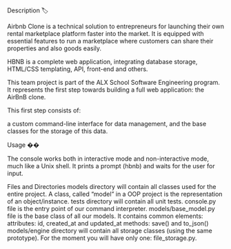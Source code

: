 Description 🏷️

Airbnb Clone is a technical solution to entrepreneurs for launching their own rental marketplace platform faster into the market. It is equipped with essential features to run a marketplace where customers can share their properties and also goods easily.

HBNB is a complete web application, integrating database storage, HTML/CSS templating, API, front-end and others.

This team project is part of the ALX School Software Engineering program. It represents the first step towards building a full web application: the AirBnB clone.

This first step consists of:

a custom command-line interface for data management, and the base classes for the storage of this data.

Usage ��

The console works both in interactive mode and non-interactive mode, much like a Unix shell. It prints a prompt (hbnb) and waits for the user for input.

Files and Directories models directory will contain all classes used for the entire project. A class, called “model” in a OOP project is the representation of an object/instance. tests directory will contain all unit tests. console.py file is the entry point of our command interpreter. models/base_model.py file is the base class of all our models. It contains common elements: attributes: id, created_at and updated_at methods: save() and to_json() models/engine directory will contain all storage classes (using the same prototype). For the moment you will have only one: file_storage.py. 
